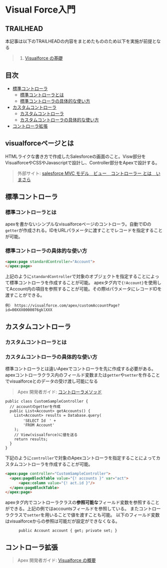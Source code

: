 # Visual Force入門
## TRAILHEAD
本記事は以下のTRAILHEADの内容をまとめたもののため以下を実施が前提となる
> 1. [Visualforce の基礎](https://trailhead.salesforce.com/ja/content/learn/modules/visualforce_fundamentals)
## 目次
- [標準コントローラ](#標準コントローラ)
  - [標準コントローラとは](#標準コントローラとは)  
  - [標準コントローラの具体的な使い方](#標準コントローラの具体的な使い方)  
- [カスタムコントローラ](#カスタムコントローラ)
  - [カスタムコントローラ](#カスタムコントローラ)  
  - [カスタムコントローラの具体的な使い方](#カスタムコントローラの具体的な使い方)  
- [コントローラ拡張](#コントローラ拡張)
## visualforceページとは
HTMLライクな書き方で作成したSalesforceの画面のこと。Visw部分をVisualforceやCSSやJavascriptで設計し、Controller部分をApexで設計する。
> 外部サイト: [salesforce MVC モデル　ビュー　コントローラー とは　いまさら](https://salesforce.oikeru.com/entry/salesforce_mvc)
## 標準コントローラ
### 標準コントローラとは
apexを書かないシンプルなvisualforceページのコントローラ。自動でIDの```getter```が作成される。IDをURLパラメータに渡すことでレコードを指定することが可能。
### 標準コントローラの具体的な使い方
```html
<apex:page standardController="Account">
</apex:page>
```
上記のように```standardController```で対象のオブジェクトを指定することによって標準コントローラを作成することが可能。
apexタグ内で```{!Account}```を使用してAccount内の項目を参照することが可能。その際idパラメータにレコードIDを渡すことができる。
```url
例）　https://visualforce.com/apex/customAccountPage?id=00XXX0000076gklXXX
```
## カスタムコントローラ
### カスタムコントローラとは
### カスタムコントローラの具体的な使い方
標準コントローラとは違いApexでコントローラを先に作成する必要がある。
apexコントローラクラス内のフィールド変数または```getter```や```setter```を作ることでvisualforceとのデータの受け渡し可能になる
> Apex 開発者ガイド: [コントローラメソッド](https://developer.salesforce.com/docs/atlas.ja-jp.pages.meta/pages/pages_controller_methods.htm)
```apex
public class CustomSampleController {
  // accountのgetterを作成
  public List<Account> getAccounts() {
    List<Account> results = Database.query(
        'SELECT Id　' +
        'FROM Account'
    );
    // View(visualforce)に値を送る
    return results;
  }
}
```
下記のように```controller```で対象のApexコントローラを指定することによってカスタムコントローラを作成することが可能。
```html
<apex:page controller="CustomSampleController">
  <apex:pageBlockTable value="{! accounts }" var="act">
      <apex:column value="{! act.id }"/>
  </apex:pageBlockTable>
</apex:page>
```
apexタグ内でコントローラクラスの<b>参照可能な</b>フィールド変数を参照することができる。上記の例ではaccountsフィールドを参照している。
またコントローラクラスで```setter```を用いることで値を渡すことも可能。
以下のフィールド変数はvisualforceからの参照は可能だが設定ができなくなる。
```Apex
      public Account account { get; private set; }
```
## コントローラ拡張
> Apex 開発者ガイド: [Visualforce の概要](https://developer.salesforce.com/docs/atlas.ja-jp.pages.meta/pages/pages_intro.htm)

